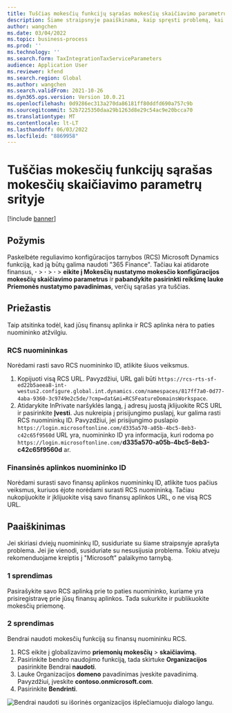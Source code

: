 ```yaml
---
title: Tuščias mokesčių funkcijų sąrašas mokesčių skaičiavimo parametrų srityje
description: Šiame straipsnyje paaiškinama, kaip spręsti problemą, kai mokesčių funkcijų sąrašas mokesčių skaičiavimo parametrų puslapyje yra tuščias.
author: wangchen
ms.date: 03/04/2022
ms.topic: business-process
ms.prod: ''
ms.technology: ''
ms.search.form: TaxIntegrationTaxServiceParameters
audience: Application User
ms.reviewer: kfend
ms.search.region: Global
ms.author: wangchen
ms.search.validFrom: 2021-10-26
ms.dyn365.ops.version: Version 10.0.21
ms.openlocfilehash: 0d9286ec313a270da86181ff80ddfd690a757c9b
ms.sourcegitcommit: 52b7225350daa29b1263d8e29c54ac9e20bcca70
ms.translationtype: MT
ms.contentlocale: lt-LT
ms.lasthandoff: 06/03/2022
ms.locfileid: "8869958"
---
```

# <a name="empty-tax-feature-list-in-tax-calculation-parameters"></a>Tuščias mokesčių funkcijų sąrašas mokesčių skaičiavimo parametrų srityje

[!include [banner](../includes/banner.md)]


## <a name="symptom"></a>Požymis

Paskelbėte reguliavimo konfigūracijos tarnybos (RCS) Microsoft Dynamics funkciją, kad ją būtų galima naudoti "365 Finance". Tačiau kai atidarote finansus, **·** \> **·** \> **·** \> **eikite į Mokesčių nustatymo mokesčio konfigūracijos mokesčių skaičiavimo parametrus** ir **pabandykite pasirinkti reikšmę lauke Priemonės nustatymo pavadinimas**, verčių sąrašas yra tuščias.

## <a name="reason"></a>Priežastis

Taip atsitinka todėl, kad jūsų finansų aplinka ir RCS aplinka nėra to paties nuomininko atžvilgiu.

### <a name="rcs-tenant"></a>RCS nuomininkas

Norėdami rasti savo RCS nuomininko ID, atlikite šiuos veiksmus.

1. Kopijuoti visą RCS URL. Pavyzdžiui, URL gali būti `https://rcs-rts-sf-ed22b5aeea8-int-westus2.configure.global.int.dynamics.com/namespaces/817ff7a0-0d77-4aba-9360-3c9749e2c5de/?cmp=dat&mi=RCSFeatureDomainsWorkspace`.
2. Atidarykite InPrivate naršyklės langą, į adresų juostą įklijuokite RCS URL ir pasirinkite **Įvesti**. Jus nukreipia į prisijungimo puslapį, kur galima rasti RCS nuomininkų ID. Pavyzdžiui, jei prisijungimo puslapio `https://login.microsoftonline.com/d335a570-a05b-4bc5-8eb3-c42c65f9560d` URL yra, nuomininko ID yra informacija, kuri rodoma po `https://login.microsoftonline.com/`**d335a570-a05b-4bc5-8eb3-c42c65f9560d** ar.

### <a name="finance-environment-tenant-id"></a>Finansinės aplinkos nuomininko ID

Norėdami surasti savo finansų aplinkos nuomininkų ID, atlikite tuos pačius veiksmus, kuriuos ėjote norėdami surasti RCS nuomininką. Tačiau nukopijuokite ir įklijuokite visą savo finansų aplinkos URL, o ne visą RCS URL.

## <a name="resolution"></a>Paaiškinimas

Jei skiriasi dviejų nuomininkų ID, susiduriate su šiame straipsnyje aprašyta problema. Jei jie vienodi, susiduriate su nesusijusia problema. Tokiu atveju rekomenduojame kreiptis į "Microsoft" palaikymo tarnybą.

### <a name="solution-1"></a>1 sprendimas

Pasirašykite savo RCS aplinką prie to paties nuomininko, kuriame yra prisiregistravę prie jūsų finansų aplinkos. Tada sukurkite ir publikuokite mokesčių priemonę.

### <a name="solution-2"></a>2 sprendimas

Bendrai naudoti mokesčių funkciją su finansų nuomininku RCS.

1. RCS eikite į globalizavimo **priemonių mokesčių** \> **skaičiavimą.**
2. Pasirinkite bendro naudojimo funkciją, tada skirtuke **Organizacijos** pasirinkite Bendrai **naudoti**.
3. Lauke Organizacijos **domeno** pavadinimas įveskite pavadinimą. Pavyzdžiui, įveskite **contoso.onmicrosoft.com**.
4. Pasirinkite **Bendrinti**.

![Bendrai naudoti su išorinės organizacijos išplečiamuoju dialogo langu.](media/ShareTaxFeature.png)
